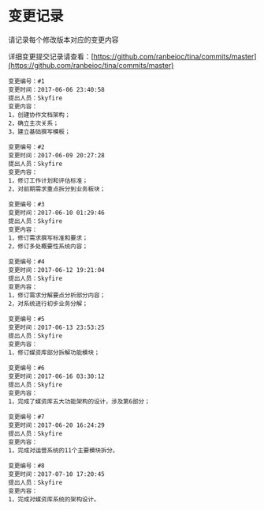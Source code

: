 # 变更记录

请记录每个修改版本对应的变更内容

详细变更提交记录请查看：[https://github.com/ranbeioc/tina/commits/master](https://github.com/ranbeioc/tina/commits/master)

```
变更编号：#1
变更时间：2017-06-06 23:40:58
提出人员：Skyfire
变更内容：
1，创建协作文档架构；
2，确立主次关系；
3，建立基础撰写模板；
```

```
变更编号：#2
变更时间：2017-06-09 20:27:28
提出人员：Skyfire
变更内容：
1，修订工作计划和评估标准；
2，对前期需求重点拆分到业务板块；
```

```
变更编号：#3
变更时间：2017-06-10 01:29:46
提出人员：Skyfire
变更内容：
1，修订需求撰写标准和要求；
2，修订多处概要性系统内容；
```

```
变更编号：#4
变更时间：2017-06-12 19:21:04
提出人员：Skyfire
变更内容：
1，修订需求分解要点分析部分内容；
2，对系统进行初步业务分解；
```

```
变更编号：#5
变更时间：2017-06-13 23:53:25
提出人员：Skyfire
变更内容：
1，修订媒资库部分拆解功能模块；
```

```
变更编号：#6
变更时间：2017-06-16 03:30:12
提出人员：Skyfire
变更内容：
1，完成了媒资库五大功能架构的设计，涉及第6部分；
```

```
变更编号：#7
变更时间：2017-06-20 16:24:29
提出人员：Skyfire
变更内容：
1，完成对运营系统的11个主要模块拆分。
```

```
变更编号：#8
变更时间：2017-07-10 17:20:45
提出人员：Skyfire
变更内容：
1，完成对媒资库系统的架构设计。

```


